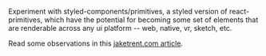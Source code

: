 Experiment with styled-components/primitives, a styled version of react-primitives, which have the potential for becoming some set of elements that are renderable across any ui platform -- web, native, vr, sketch, etc.

Read some observations in this [jaketrent.com article](https://jaketrent.com/post/hello-styled-components-primitives).
